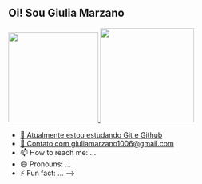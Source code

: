 ## Oi! Sou Giulia Marzano

<div>
<a href="https://github.com/agussddp">
<img height="180em" src="https://github-readme-stats.vercel.app/api?username-agussddp&show_icons-true&theme-dracula&include_all_commits-true&count_private-true"/>
<img height="188em" src="https://github-readme-stats.vercel.app/api/top-langs/?username-agussddp&layout-compact&langs_count=16&theme-dracula"/>



- 🔭 Atualmente estou estudando Git e Github
- 💬 Contato com giuliamarzano1006@gmail.com
- 📫 How to reach me: ...
- 😄 Pronouns: ...
- ⚡ Fun fact: ...
-->
